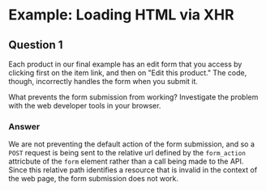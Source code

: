 # Example: Loading HTML via XHR

## Question 1

Each product in our final example has an edit form that you access by clicking first on the item link, and then on "Edit this product." The code, though, incorrectly handles the form when you submit it.

What prevents the form submission from working? Investigate the problem with the web developer tools in your browser.

### Answer

We are not preventing the default action of the form submission, and so a `POST` request is being sent to the relative url defined by the `form_action` attricbute of the `form` element rather than a call being made to the API. Since this relative path identifies a resource that is invalid in the context of the web page, the form submission does not work.

